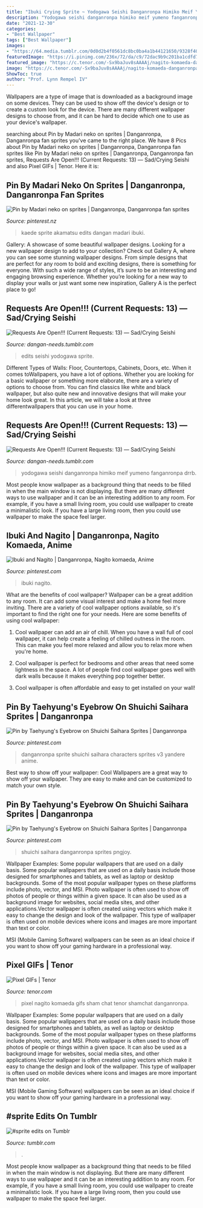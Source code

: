 ```yaml
---
title: "Ibuki Crying Sprite ~ Yodogawa Seishi Danganronpa Himiko Meif Yumeno Fanganronpa Drrb"
description: "Yodogawa seishi danganronpa himiko meif yumeno fanganronpa drrb"
date: "2021-12-30"
categories:
- "Best Wallpaper"
tags: ["Best Wallpaper"]
images:
- "https://64.media.tumblr.com/0d0d2b4f0561dc8bc0ba4a1b44121650/9328f4008949c3b0-88/s500x750/834c17957ad5d8802b497164656a1a932e7a4eff.png"
featuredImage: "https://i.pinimg.com/236x/72/da/c9/72dac9b9c201ba1cdfd723c2cc00897a.jpg?nii=t"
featured_image: "https://c.tenor.com/-Sx9baJuv8sAAAAj/nagito-komaeda-danganronpa2goodbye-despair.gif"
image: "https://c.tenor.com/-Sx9baJuv8sAAAAj/nagito-komaeda-danganronpa2goodbye-despair.gif"
ShowToc: true
author: "Prof. Lynn Rempel IV"
---
```



Wallpapers are a type of image that is downloaded as a background image on some devices. They can be used to show off the device's design or to create a custom look for the device. There are many different wallpaper designs to choose from, and it can be hard to decide which one to use as your device's wallpaper.

	

		
searching about Pin by Madari neko on sprites | Danganronpa, Danganronpa fan sprites you've came to the right place. We have 8 Pics about Pin by Madari neko on sprites | Danganronpa, Danganronpa fan sprites like Pin by Madari neko on sprites | Danganronpa, Danganronpa fan sprites, Requests Are Open!!! (Current Requests: 13) — Sad/Crying Seishi and also Pixel GIFs | Tenor. Here it is:
		
    
## Pin By Madari Neko On Sprites | Danganronpa, Danganronpa Fan Sprites

<img loading=lazy src="https://i.pinimg.com/736x/a9/36/23/a9362333fc29c9b3d4df89c9814cf508.jpg" onerror="this.onerror=null;this.src='https://tse3.mm.bing.net/th?id=OIP._t0FgFIeqNLwSX9AvqUcAQHaNJ&amp;pid=15.1';" alt="Pin by Madari neko on sprites | Danganronpa, Danganronpa fan sprites">

_Source: pinterest.nz_

>kaede sprite akamatsu edits dangan madari ibuki. 

	

Gallery: A showcase of some beautiful wallpaper designs.
Looking for a new wallpaper design to add to your collection? Check out Gallery A, where you can see some stunning wallpaper designs. From simple designs that are perfect for any room to bold and exciting designs, there is something for everyone. With such a wide range of styles, it’s sure to be an interesting and engaging browsing experience. Whether you’re looking for a new way to display your walls or just want some new inspiration, Gallery A is the perfect place to go!





	
	
    
## Requests Are Open!!! (Current Requests: 13) — Sad/Crying Seishi

<img loading=lazy src="https://64.media.tumblr.com/2e52041ff9d865473fdfc1763b43f7ae/tumblr_prsd4t2WW71vld7ca_640.png" onerror="this.onerror=null;this.src='https://tse4.mm.bing.net/th?id=OIP.Imv4F8uGl9_pK5R_b0aMWAHaIp&amp;pid=15.1';" alt="Requests Are Open!!! (Current Requests: 13) — Sad/Crying Seishi">

_Source: dangan-needs.tumblr.com_

>edits seishi yodogawa sprite. 

	

Different Types of Walls: Floor, Countertops, Cabinets, Doors, etc.
When it comes toWallpapers, you have a lot of options. Whether you are looking for a basic wallpaper or something more elaborate, there are a variety of options to choose from. You can find classics like white and black wallpaper, but also quite new and innovative designs that will make your home look great. In this article, we will take a look at three differentwallpapers that you can use in your home.

    
## Requests Are Open!!! (Current Requests: 13) — Sad/Crying Seishi

<img loading=lazy src="https://64.media.tumblr.com/b3fe7d667702309aa9eb68535393ce38/tumblr_prsd4tw37U1vld7ca_640.png" onerror="this.onerror=null;this.src='https://tse3.mm.bing.net/th?id=OIP.o2HGzBnVqlPIh4lONhKl_AHaIp&amp;pid=15.1';" alt="Requests Are Open!!! (Current Requests: 13) — Sad/Crying Seishi">

_Source: dangan-needs.tumblr.com_

>yodogawa seishi danganronpa himiko meif yumeno fanganronpa drrb. 

	

Most people know wallpaper as a background thing that needs to be filled in when the main window is not displaying. But there are many different ways to use wallpaper and it can be an interesting addition to any room. For example, if you have a small living room, you could use wallpaper to create a minimalistic look. If you have a large living room, then you could use wallpaper to make the space feel larger.

    
## Ibuki And Nagito | Danganronpa, Nagito Komaeda, Anime

<img loading=lazy src="https://i.pinimg.com/236x/72/da/c9/72dac9b9c201ba1cdfd723c2cc00897a.jpg?nii=t" onerror="this.onerror=null;this.src='https://tse4.mm.bing.net/th?id=OIP.9nerq4CKSY47_oLi2rPFegAAAA&amp;pid=15.1';" alt="Ibuki and Nagito | Danganronpa, Nagito komaeda, Anime">

_Source: pinterest.com_

>ibuki nagito. 

	

What are the benefits of cool wallpaper?
Wallpaper can be a great addition to any room. It can add some visual interest and make a home feel more inviting. There are a variety of cool wallpaper options available, so it's important to find the right one for your needs. Here are some benefits of using cool wallpaper: 
1. Cool wallpaper can add an air of chill. When you have a wall full of cool wallpaper, it can help create a feeling of chilled outness in the room. This can make you feel more relaxed and allow you to relax more when you're home. 

2. Cool wallpaper is perfect for bedrooms and other areas that need some lightness in the space. A lot of people find cool wallpaper goes well with dark walls because it makes everything pop together better. 

3. Cool wallpaper is often affordable and easy to get installed on your wall!

    
## Pin By Taehyung&#039;s Eyebrow On Shuichi Saihara Sprites | Danganronpa

<img loading=lazy src="https://i.pinimg.com/originals/98/31/f9/9831f913ae43bd78b9e443ab7f928313.png" onerror="this.onerror=null;this.src='https://tse4.mm.bing.net/th?id=OIP.STcAGz5nhTWBuGlOanaxJQHaKU&amp;pid=15.1';" alt="Pin by Taehyung&#039;s Eyebrow on Shuichi Saihara Sprites | Danganronpa">

_Source: pinterest.com_

>danganronpa sprite shuichi saihara characters sprites v3 yandere anime. 

	

Best way to show off your wallpaper:
Cool Wallpapers are a great way to show off your wallpaper. They are easy to make and can be customized to match your own style.

    
## Pin By Taehyung&#039;s Eyebrow On Shuichi Saihara Sprites | Danganronpa

<img loading=lazy src="https://i.pinimg.com/originals/18/20/e1/1820e108a1cd2522066443e29fd0e866.png" onerror="this.onerror=null;this.src='https://tse4.mm.bing.net/th?id=OIP.oKNsjxt4VvkV86h4MkxZNAHaKh&amp;pid=15.1';" alt="Pin by Taehyung&#039;s Eyebrow on Shuichi Saihara Sprites | Danganronpa">

_Source: pinterest.com_

>shuichi saihara danganronpa sprites pngjoy. 

	

Wallpaper Examples: Some popular wallpapers that are used on a daily basis.
Some popular wallpapers that are used on a daily basis include those designed for smartphones and tablets, as well as laptop or desktop backgrounds. Some of the most popular wallpaper types on these platforms include photo, vector, and MSI. 
Photo wallpaper is often used to show off photos of people or things within a given space. It can also be used as a background image for websites, social media sites, and other applications.Vector wallpaper is often created using vectors which make it easy to change the design and look of the wallpaper. This type of wallpaper is often used on mobile devices where icons and images are more important than text or color. 

MSI (Mobile Gaming Software) wallpapers can be seen as an ideal choice if you want to show off your gaming hardware in a professional way.

    
## Pixel GIFs | Tenor

<img loading=lazy src="https://c.tenor.com/-Sx9baJuv8sAAAAj/nagito-komaeda-danganronpa2goodbye-despair.gif" onerror="this.onerror=null;this.src='https://tse2.mm.bing.net/th?id=OIP.MSutbbQbR03jgZFVFr-soAAAAA&amp;pid=15.1';" alt="Pixel GIFs | Tenor">

_Source: tenor.com_

>pixel nagito komaeda gifs sham chat tenor shamchat danganronpa. 

	

Wallpaper Examples: Some popular wallpapers that are used on a daily basis.
Some popular wallpapers that are used on a daily basis include those designed for smartphones and tablets, as well as laptop or desktop backgrounds. Some of the most popular wallpaper types on these platforms include photo, vector, and MSI. 
Photo wallpaper is often used to show off photos of people or things within a given space. It can also be used as a background image for websites, social media sites, and other applications.Vector wallpaper is often created using vectors which make it easy to change the design and look of the wallpaper. This type of wallpaper is often used on mobile devices where icons and images are more important than text or color. 

MSI (Mobile Gaming Software) wallpapers can be seen as an ideal choice if you want to show off your gaming hardware in a professional way.

    
## #sprite Edits On Tumblr

<img loading=lazy src="https://64.media.tumblr.com/0d0d2b4f0561dc8bc0ba4a1b44121650/9328f4008949c3b0-88/s500x750/834c17957ad5d8802b497164656a1a932e7a4eff.png" onerror="this.onerror=null;this.src='https://tse3.mm.bing.net/th?id=OIP.FdaHpKzdtGGLT_efEsWKSAHaJe&amp;pid=15.1';" alt="#sprite edits on Tumblr">

_Source: tumblr.com_

>. 

	

Most people know wallpaper as a background thing that needs to be filled in when the main window is not displaying. But there are many different ways to use wallpaper and it can be an interesting addition to any room. For example, if you have a small living room, you could use wallpaper to create a minimalistic look. If you have a large living room, then you could use wallpaper to make the space feel larger.

